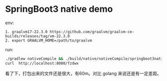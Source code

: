 # SpringBoot3 native demo

env:

```text
1. graalvm17-22.3.0 https://github.com/graalvm/graalvm-ce-builds/releases/tag/vm-22.3.0
2. export GRAALVM_HOME=/path/to/graalvm
```

run:

```sh
./gradlew nativeCompile && ./build/native/nativeCompile/springboot3nativedemo
curl  http://localhost:8080/fzdwx
```

看了下，打包出来的文件还是很大，有60m。对比 golang 来说还是有一定差距。